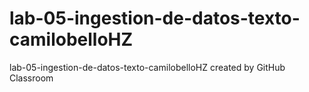 # lab-05-ingestion-de-datos-texto-camilobelloHZ
lab-05-ingestion-de-datos-texto-camilobelloHZ created by GitHub Classroom
